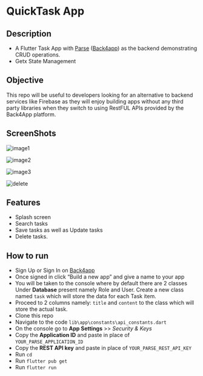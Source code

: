 # QuickTask App

## Description
* A Flutter Task App with [Parse](https://parseplatform.org/) ([Back4app](https://back4app.com)) as the backend demonstrating CRUD operations.
* Getx State Management
 
## Objective
 This repo will be useful to developers looking for an alternative to backend services like Firebase as they will enjoy building apps without any third party libraries when they switch to using RestFUL APIs provided by the Back4App platform.


## ScreenShots

![image1](https://github.com/user-attachments/assets/2cb98893-9f43-4858-ae1e-9d9d7306ea8d)

![image2](https://github.com/user-attachments/assets/f9ed0521-8a8a-4a00-92cd-898042a61e39)

![image3](https://github.com/user-attachments/assets/2ba471ac-4af7-4fde-8369-3e31aa28fa7d)

![delete](https://github.com/user-attachments/assets/b0031bf4-efe0-4e31-b29e-872dd9892d10)


## Features
* Splash screen
* Search tasks
* Save tasks as well as Update tasks
* Delete tasks.

## How to run
* Sign Up or Sign In on [Back4app](https://back4app.com)
* Once signed in click “Build a new app” and give a name to your app
* You will be taken to the console where by default there are 2 classes Under **Database** present namely Role and User. Create a new class named `task` which will store the data for each Task item.
* Proceed to 2 columns namely: `title` and `content` to the class which will store the actual task.
* Clone this repo
* Navigate to the code `lib\app\constants\api_constants.dart`
* On the console go to **App Settings** >> *Security & Keys*
* Copy the **Application ID** and paste in place of `YOUR_PARSE_APPLICATION_ID`
* Copy the **REST API key** and paste in place of `YOUR_PARSE_REST_API_KEY`
* Run `cd`
* Run `flutter pub get`
* Run `flutter run`
